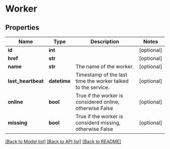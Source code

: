 # Worker

## Properties
Name | Type | Description | Notes
------------ | ------------- | ------------- | -------------
**id** | **int** |  | [optional] 
**href** | **str** |  | [optional] 
**name** | **str** | The name of the worker. | [optional] 
**last_heartbeat** | **datetime** | Timestamp of the last time the worker talked to the service. | [optional] 
**online** | **bool** | True if the worker is considered online, otherwise False | [optional] 
**missing** | **bool** | True if the worker is considerd missing, otherwise False | [optional] 

[[Back to Model list]](../README.md#documentation-for-models) [[Back to API list]](../README.md#documentation-for-api-endpoints) [[Back to README]](../README.md)


